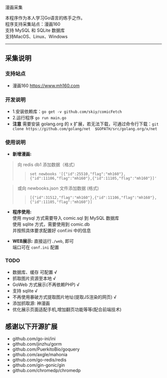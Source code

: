 漫画采集

本程序作为本人学习Go语言的练手之作。   
程序支持采集站点：漫画160   
支持 MySQL 和 SQLite 数据库    
支持MacOS、Linux、Windows

------
## 采集说明
### 支持站点
- 漫画160 https://www.mh160.com

### 开发说明
- 1.安装依赖库：```go get -v github.com/skiy/comicFetch```
- 2.运行程序 ```go run main.go```
- **注意** 需要安装 golang.org 的 x 扩展，若无法下载，可通过命令行下载：```git clone https://github.com/golang/net  $GOPATH/src/golang.org/x/net```

### 使用说明
- **新增漫画:**   

> 向 redis db1 添加数据（格式）   
>> ```set newbooks '[{"id":25510,"flag":"mh160"},{"id":11106,"flag":"mh160"},{"id":11105,"flag":"mh160"}]'```   

>或向 newbooks.json 文件添加数据 (格式)    
>> ```[{"id":31512,"flag":"mh160"},{"id":11106,"flag":"mh160"},{"id":11105,"flag":"mh160"}]```

- **程序使用:**   
使用 mysql 方式需要导入 comic.sql 到 MySQL 数据库   
使用 sqlite 方式，需要使用到 comic.db   
并按照具体要求配置好 conf.ini 中的信息   

- **WEB展示:**
直接运行```./web```, 即可   
端口可在 ```conf.ini``` 配置   

### TODO
- 数据库、缓存 可配置 √
- 抓取图片资源至本地 √
- GoWeb 方式展示(不再依赖PHP) √
- 支持 sqlite √
- 不再使用暴破方式提取图片地址(提取JS渲染的网页) √   
- 添加抓取源: 神漫画   
- 优化展示页面适配手机,增加翻页功能等等(配合前端技术)   

## 感谢以下开源扩展
- github.com/go-ini/ini   
- github.com/jinzhu/gorm      
- github.com/PuerkitoBio/goquery   
- github.com/axgle/mahonia   
- github.com/go-redis/redis   
- github.com/gin-gonic/gin  
- github.com/chromedp/chromedp    